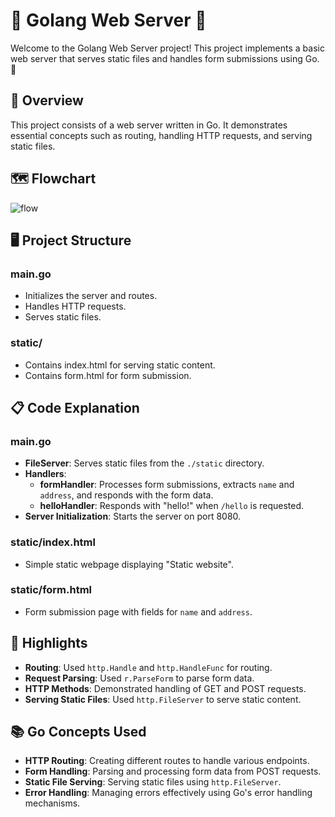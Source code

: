 # 🌟 Golang Web Server 🌟
Welcome to the Golang Web Server project! This project implements a basic web server that serves static files and handles form submissions using Go. 🚀

## 📜 Overview
This project consists of a web server written in Go. It demonstrates essential concepts such as routing, handling HTTP requests, and serving static files.

## 🗺️ Flowchart
![flow](https://github.com/VastavNissan/golang-web-server/assets/88283180/ffcfb3b2-c36d-453e-9a76-e21e9551c186)

## 🖥️ Project Structure

### main.go
- Initializes the server and routes.
- Handles HTTP requests.
- Serves static files.
### static/
- Contains index.html for serving static content.
- Contains form.html for form submission.

## 📋 Code Explanation
### main.go

- **FileServer**: Serves static files from the `./static` directory.
- **Handlers**:
  - **formHandler**: Processes form submissions, extracts `name` and `address`, and responds with the form data.
  - **helloHandler**: Responds with "hello!" when `/hello` is requested.
- **Server Initialization**: Starts the server on port 8080.

### static/index.html

- Simple static webpage displaying "Static website".

### static/form.html

- Form submission page with fields for `name` and `address`.

## 🌟 Highlights
- **Routing**: Used `http.Handle` and `http.HandleFunc` for routing.
- **Request Parsing**: Used `r.ParseForm` to parse form data.
- **HTTP Methods**: Demonstrated handling of GET and POST requests.
- **Serving Static Files**: Used `http.FileServer` to serve static content.

## 📚 Go Concepts Used
- **HTTP Routing**: Creating different routes to handle various endpoints.
- **Form Handling**: Parsing and processing form data from POST requests.
- **Static File Serving**: Serving static files using `http.FileServer`.
- **Error Handling**: Managing errors effectively using Go's error handling mechanisms.
